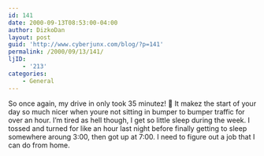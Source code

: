 ```yaml
---
id: 141
date: 2000-09-13T08:53:00-04:00
author: DizkoDan
layout: post
guid: 'http://www.cyberjunx.com/blog/?p=141'
permalink: /2000/09/13/141/
ljID:
    - '213'
categories:
    - General
---
```


So once again, my drive in only took 35 minutez! 🙂 It makez the start of your day so much nicer when youre not sitting in bumper to bumper traffic for over an hour. I’m tired as hell though, I get so little sleep during the week. I tossed and turned for like an hour last night before finally getting to sleep somewhere aroung 3:00, then got up at 7:00. I need to figure out a job that I can do from home.